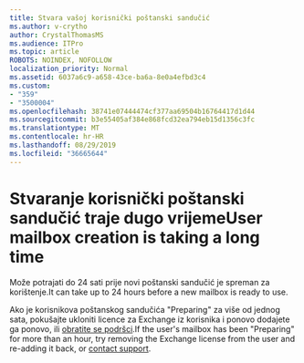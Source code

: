 ```yaml
---
title: Stvara vašoj korisnički poštanski sandučić
ms.author: v-crytho
author: CrystalThomasMS
ms.audience: ITPro
ms.topic: article
ROBOTS: NOINDEX, NOFOLLOW
localization_priority: Normal
ms.assetid: 6037a6c9-a658-43ce-ba6a-8e0a4efbd3c4
ms.custom:
- "359"
- "3500004"
ms.openlocfilehash: 38741e07444474cf377aa69504b16764417d1d44
ms.sourcegitcommit: b3e55405af384e868fcd32ea794eb15d1356c3fc
ms.translationtype: MT
ms.contentlocale: hr-HR
ms.lasthandoff: 08/29/2019
ms.locfileid: "36665644"
---
```

# <a name="user-mailbox-creation-is-taking-a-long-time"></a><span data-ttu-id="c4c3a-102">Stvaranje korisnički poštanski sandučić traje dugo vrijeme</span><span class="sxs-lookup"><span data-stu-id="c4c3a-102">User mailbox creation is taking a long time</span></span>

<span data-ttu-id="c4c3a-103">Može potrajati do 24 sati prije novi poštanski sandučić je spreman za korištenje.</span><span class="sxs-lookup"><span data-stu-id="c4c3a-103">It can take up to 24 hours before a new mailbox is ready to use.</span></span>
  
<span data-ttu-id="c4c3a-104">Ako je korisnikova poštanskog sandučića "Preparing" za više od jednog sata, pokušajte ukloniti licence za Exchange iz korisnika i ponovo dodajete ga ponovo, ili [obratite se podršci](https://docs.microsoft.com/office365/admin/contact-support-for-business-products?tabs=online).</span><span class="sxs-lookup"><span data-stu-id="c4c3a-104">If the user's mailbox has been "Preparing" for more than an hour, try removing the Exchange license from the user and re-adding it back, or [contact support](https://docs.microsoft.com/office365/admin/contact-support-for-business-products?tabs=online).</span></span>
